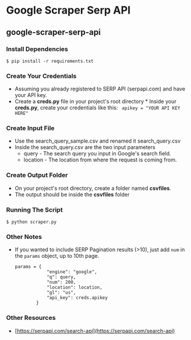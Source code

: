# Google Scraper Serp API
## google-scraper-serp-api

### Install Dependencies
```
$ pip install -r requirements.txt
```

### Create Your Credentials
* Assuming you already registered to SERP API (serpapi.com) and have your API key.
* Create a **creds.py** file in your project's root directory
        * Inside your **creds.py**, create your credentials like this:
            ``` 
            apikey = "YOUR API KEY HERE"
            ``` 

### Create Input File
* Use the search_query_sample.csv and renamed it search_query.csv
* Inside the search_query.csv are the two input parameters
    * query - The search query you input in Google's search field.
    * location - The location from where the request is coming from.

### Create Output Folder
* On your project's root directory, create a folder named **csvfiles**.
* The output should be inside the **csvfiles** folder

### Running The Script
```
$ python scraper.py
```

### Other Notes
* If you wanted to include SERP Pagination results (>10), just add `num` in the `params` object, up to 10th page.
    ```
    params = {
                "engine": "google",
                "q": query,
                "num": 200,
                "location": location,
                "gl": "us",
                "api_key": creds.apikey
            }
    ```

### Other Resources
* [https://serpapi.com/search-api](https://serpapi.com/search-api)